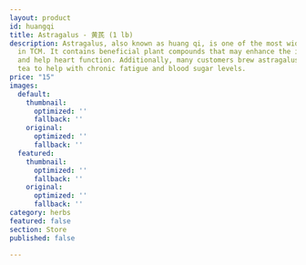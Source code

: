 ```yaml
---
layout: product
id: huangqi
title: Astragalus - 黄芪 (1 lb)
description: Astragalus, also known as huang qi, is one of the most widely used herbs
  in TCM. It contains beneficial plant compounds that may enhance the immune system
  and help heart function. Additionally, many customers brew astragalus as a daily
  tea to help with chronic fatigue and blood sugar levels.
price: "15"
images:
  default:
    thumbnail:
      optimized: ''
      fallback: ''
    original:
      optimized: ''
      fallback: ''
  featured:
    thumbnail:
      optimized: ''
      fallback: ''
    original:
      optimized: ''
      fallback: ''
category: herbs
featured: false
section: Store
published: false

---
```

